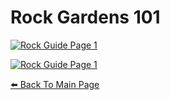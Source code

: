 # Rock Gardens 101

[![Rock Guide Page 1](https://cestislife.github.io/img/grock_01.png)](https://cestislife.github.io/img/grock_01.png)

[![Rock Guide Page 1](https://cestislife.github.io/img/grock_02.png)](https://cestislife.github.io/img/grock_02.png)

[⬅️ Back To Main Page](https://cestislife.github.io)